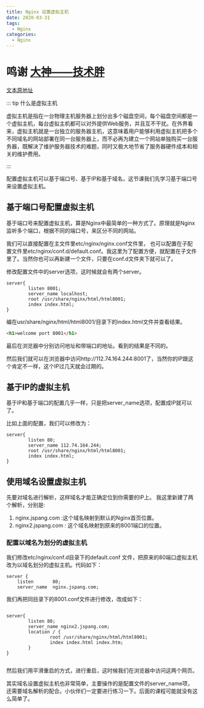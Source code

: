 ```yaml
---
title: Nginx 设置虚拟主机
date: 2020-03-31
tags:
  - Nginx
categories:
  - Nginx
---
```


# 鸣谢 [大神——技术胖](www.jspang.com)
[文本原地址](https://www.jspang.com/detailed?id=39#toc28)

::: tip 什么是虚拟主机

虚拟主机是指在一台物理主机服务器上划分出多个磁盘空间，每个磁盘空间都是一个虚拟主机，每台虚拟主机都可以对外提供Web服务，并且互不干扰。在外界看来，虚拟主机就是一台独立的服务器主机，这意味着用户能够利用虚拟主机把多个不同域名的网站部署在同一台服务器上，而不必再为建立一个网站单独购买一台服务器，既解决了维护服务器技术的难题，同时又极大地节省了服务器硬件成本和相关的维护费用。

:::

配置虚拟主机可以基于端口号、基于IP和基于域名，这节课我们先学习基于端口号来设置虚拟主机。

## 基于端口号配置虚拟主机

基于端口号来配置虚拟主机，算是Nginx中最简单的一种方式了。原理就是Nginx监听多个端口，根据不同的端口号，来区分不同的网站。

我们可以直接配置在主文件里etc/nginx/nginx.conf文件里， 也可以配置在子配置文件里etc/nginx/conf.d/default.conf。我这里为了配置方便，就配置在子文件里了。当然你也可以再新建一个文件，只要在conf.d文件夹下就可以了。

修改配置文件中的server选项，这时候就会有两个server。

```nginx
server{
        listen 8001;
        server_name localhost;
        root /usr/share/nginx/html/html8001;
        index index.html;
}
```

编在usr/share/nginx/html/html8001/目录下的index.html文件并查看结果。
```html
<h1>welcome port 8001</h1>

```
最后在浏览器中分别访问地址和带端口的地址。看到的结果是不同的。

然后我们就可以在浏览器中访问http://112.74.164.244:8001了，当然你的IP跟这个肯定不一样，这个IP过几天就会过期的。

## 基于IP的虚拟主机
基于IP和基于端口的配置几乎一样，只是把server_name选项，配置成IP就可以了。

比如上面的配置，我们可以修改为：

```nginx
server{
        listen 80;
        server_name 112.74.164.244;
        root /usr/share/nginx/html/html8001;
        index index.html;
}

```

## 使用域名设置虚拟主机

先要对域名进行解析，这样域名才能正确定位到你需要的IP上。 我这里新建了两个解析，分别是:

1. nginx.jspang.com :这个域名映射到默认的Nginx首页位置。
2. nginx2.jspang.com : 这个域名映射到原来的8001端口的位置。

### 配置以域名为划分的虚拟主机

我们修改etc/nginx/conf.d目录下的default.conf 文件，把原来的80端口虚拟主机改为以域名划分的虚拟主机。代码如下：

```nginx
server {
    listen       80;
    server_name  nginx.jspang.com;

```

我们再把同目录下的8001.conf文件进行修改，改成如下：

```nginx

server{
        listen 80;
        server_name nginx2.jspang.com;
        location / {
                root /usr/share/nginx/html/html8001;
                index index.html index.htm;
        }
}


```

然后我们用平滑重启的方式，进行重启，这时候我们在浏览器中访问这两个网页。

其实域名设置虚拟主机也非常简单，主要操作的是配置文件的server_name项，还需要域名解析的配合。小伙伴们一定要进行练习一下。后面的课程可能就没有这么简单了。